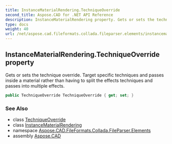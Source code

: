 ```yaml
---
title: InstanceMaterialRendering.TechniqueOverride
second_title: Aspose.CAD for .NET API Reference
description: InstanceMaterialRendering property. Gets or sets the technique override. Target specific techniques and passes inside a material rather than having to split the effects techniques and passes into multiple effects
type: docs
weight: 40
url: /net/aspose.cad.fileformats.collada.fileparser.elements/instancematerialrendering/techniqueoverride/
---
```

## InstanceMaterialRendering.TechniqueOverride property

Gets or sets the technique override. Target specific techniques and passes inside a material rather than having to split the effects techniques and passes into multiple effects.

```csharp
public TechniqueOverride TechniqueOverride { get; set; }
```

### See Also

* class [TechniqueOverride](../../techniqueoverride/)
* class [InstanceMaterialRendering](../)
* namespace [Aspose.CAD.FileFormats.Collada.FileParser.Elements](../../instancematerialrendering/)
* assembly [Aspose.CAD](../../../)


